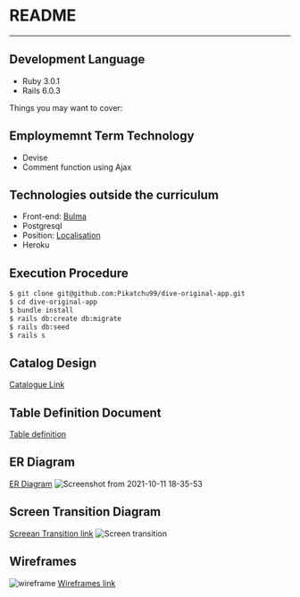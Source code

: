 # README
---
## Development Language
* Ruby 3.0.1
* Rails 6.0.3

Things you may want to cover:
## Employmemnt Term Technology
   * Devise
   * Comment function using Ajax
## Technologies outside the curriculum
   * Front-end: [Bulma](https://bulma.io/)
   * Postgresql
   * Position:  [Localisation](https://www.mapbox.com/)
   * Heroku
## Execution Procedure
   ```bash
   $ git clone git@github.com:Pikatchu99/dive-original-app.git
   $ cd dive-original-app
   $ bundle install
   $ rails db:create db:migrate
   $ rails db:seed
   $ rails s
   ```
## Catalog Design
   [Catalogue Link](https://docs.google.com/spreadsheets/d/1p6rPs0txRTYBCzhr17I-ZQwSDyBXH780LG7bFHJz9R0/edit?usp=sharing)
## Table Definition Document
   [Table definition](https://docs.google.com/spreadsheets/d/1C-l-oNJtN5sR_UJ8HKg4VeV2jh541hJHY7SrH45covs/edit?usp=sharing)
## ER Diagram
   [ER Diagram](https://cacoo.com/diagrams/ZtXaoVWx95sYMR6G/7E206)
   ![Screenshot from 2021-10-11 18-35-53](https://user-images.githubusercontent.com/72025145/136832372-4eaa5be1-2833-4a84-bf54-f7b62bb9b9fb.png)
## Screen Transition Diagram
[Screean Transition link](https://cacoo.com/diagrams/ZtXaoVWx95sYMR6G/C4F5D)
   ![Screen transition](https://user-images.githubusercontent.com/72025145/136850533-10f0811a-6472-4443-9445-7317cda882e9.png)

## Wireframes
![wireframe](https://user-images.githubusercontent.com/72025145/136905059-ffe2f3b6-f84b-422e-8904-a0d9d1ccae21.png)
   [Wireframes link](https://cacoo.com/diagrams/ZtXaoVWx95sYMR6G/1640D)